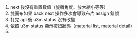 1. next 後沒有重置數值（旋轉角度、放大縮小等等）
2. 雙面布如果 back next 操作多次會導致布片 assign 錯誤
3. 打完 api 後 u3m status 沒有改變
4. 依照 u3m status 顯示按扭狀態（material list, material detail）
5.
